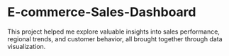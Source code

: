# E-commerce-Sales-Dashboard
This project helped me explore valuable insights into sales performance, regional trends, and customer behavior, all brought together through data visualization.


